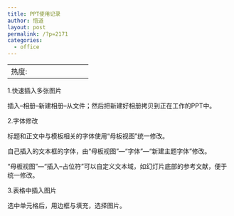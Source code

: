 ```yaml
---
title: PPT使用记录
author: 悟道
layout: post
permalink: /?p=2171
categories:
  - office
---
```

<table>
  <tr cellpadding=0><td>
    热度:
  </td><td cellpadding=0><img src='http://210.75.224.29/wordpress/wp-content/plugins/statpresscn/images/sun.gif' width=10 height=10 border=0 /></td><td cellpadding=0><img src='http://210.75.224.29/wordpress/wp-content/plugins/statpresscn/images/sun_dark.gif' width=10 height=10 border=0 /></td><td cellpadding=0><img src='http://210.75.224.29/wordpress/wp-content/plugins/statpresscn/images/sun_dark.gif' width=10 height=10 border=0 /></td><td cellpadding=0><img src='http://210.75.224.29/wordpress/wp-content/plugins/statpresscn/images/sun_dark.gif' width=10 height=10 border=0 /></td><td cellpadding=0><img src='http://210.75.224.29/wordpress/wp-content/plugins/statpresscn/images/sun_dark.gif' width=10 height=10 border=0 /></td></tr>
</table>

1.快速插入多张图片

插入&#8211;相册&#8211;新建相册&#8211;从文件；然后把新建好相册拷贝到正在工作的PPT中。

2.字体修改

标题和正文中与模板相关的字体使用“母板视图”统一修改。

自己插入的文本框的字体，由“母板视图”&#8212;“字体”&#8212;“新建主题字体”修改。

“母板视图”&#8212;“插入&#8211;占位符”可以自定义文本域，如幻灯片底部的参考文献，便于统一修改。

3.表格中插入图片

选中单元格后，用边框与填充，选择图片。
